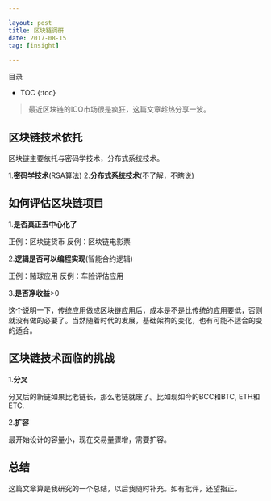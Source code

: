 ```yaml
---

layout: post
title: 区块链调研
date: 2017-08-15
tag: [insight]

---
```


目录

* TOC 
{:toc}


>最近区块链的ICO市场很是疯狂，这篇文章趁热分享一波。

## 区块链技术依托

区块链主要依托与密码学技术，分布式系统技术。

1.**密码学技术**(RSA算法)
2.**分布式系统技术**(不了解，不瞎说)


## 如何评估区块链项目

1.**是否真正去中心化了**

正例：区块链货币
反例：区块链电影票

2.**逻辑是否可以编程实现**(智能合约逻辑)

正例：赌球应用
反例：车险评估应用

3.**是否净收益**>0

这个说明一下，传统应用做成区块链应用后，成本是不是比传统的应用要低，否则就没有做的必要了。当然随着时代的发展，基础架构的变化，也有可能不适合的变的适合。

## 区块链技术面临的挑战

1.**分叉**

分叉后的新链如果比老链长，那么老链就废了。比如现如今的BCC和BTC, ETH和ETC.

2.**扩容**

最开始设计的容量小，现在交易量骤增，需要扩容。

## 总结

这篇文章算是我研究的一个总结，以后我随时补充。如有批评，还望指正。





